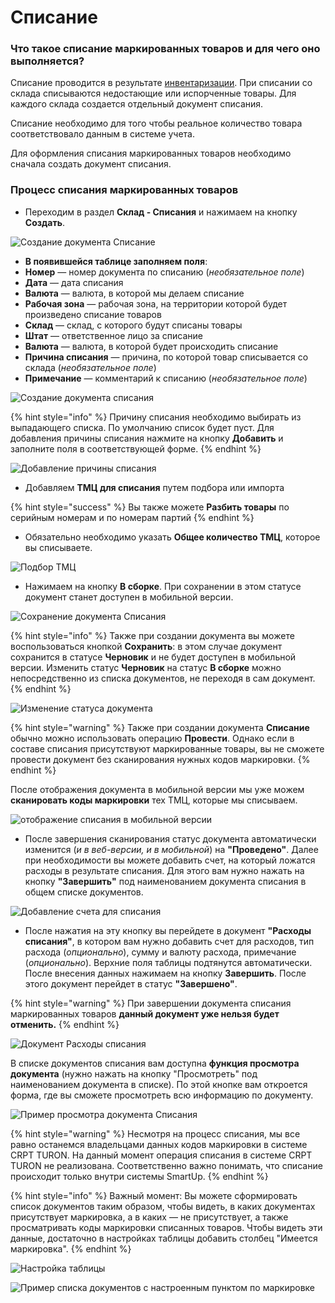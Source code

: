 # Списание

### Что такое списание маркированных товаров и для чего оно выполняется?

Списание проводится в результате [инвентаризации](broken-reference). При списании со склада списываются недостающие или испорченные товары. Для каждого склада создается отдельный документ списания.

Списание необходимо для того чтобы реальное количество товара соответствовало данным в системе учета.

Для оформления списания маркированных товаров необходимо сначала создать документ списания.

### Процесс списания маркированных товаров

* Переходим в раздел **Склад - Списания** и нажимаем на кнопку **Создать**.

![Создание документа Списание](https://storage.crisp.chat/users/helpdesk/website/29775490664f3600/izobrazhenie\_1cvkdy2.png)

* **В появившейся таблице заполняем поля**:
* **Номер** — номер документа по списанию (_необязательное поле_)
* **Дата** — дата списания
* **Валюта** — валюта, в которой мы делаем списание
* **Рабочая зона** — рабочая зона, на территории которой будет произведено списание товаров
* **Склад** — склад, с которого будут списаны товары
* **Штат** — ответственное лицо за списание
* **Валюта** — валюта, в которой будет происходить списание
* **Причина списания** — причина, по которой товар списывается со склада (_необязательное поле_)
* **Примечание** — комментарий к списанию (_необязательное поле_)

![Создание документа списания](https://storage.crisp.chat/users/helpdesk/website/29775490664f3600/izobrazhenie\_1yvpqn5.png)

{% hint style="info" %}
Причину списания необходимо выбирать из выпадающего списка. По умолчанию список будет пуст. Для добавления причины списания нажмите на кнопку **Добавить** и заполните поля в соответствующей форме.
{% endhint %}

![Добавление причины списания](https://storage.crisp.chat/users/helpdesk/website/29775490664f3600/izobrazhenie\_1ehj1xi.png)

* Добавляем **ТМЦ для списания** путем подбора или импорта

{% hint style="success" %}
&#x20;Вы также можете **Разбить товары** по серийным номерам и по номерам партий
{% endhint %}

* &#x20;Обязательно необходимо указать **Общее количество ТМЦ**, которое вы списываете.

![Подбор ТМЦ](https://storage.crisp.chat/users/helpdesk/website/29775490664f3600/izobrazhenie\_8ou00e.png)

* Нажимаем на кнопку **В сборке**. При сохранении в этом статусе документ станет доступен в мобильной версии.

![Сохранение документа Списания](https://storage.crisp.chat/users/helpdesk/website/29775490664f3600/izobrazhenie\_4ul11e.png)

{% hint style="info" %}
Также при создании документа вы можете воспользоваться кнопкой **Сохранить**: в этом случае документ сохранится в статусе **Черновик** и не будет доступен в мобильной версии. Изменить статус **Черновик** на статус **В сборке** можно непосредственно из списка документов, не переходя в сам документ.
{% endhint %}

![Изменение статуса документа](https://storage.crisp.chat/users/helpdesk/website/29775490664f3600/izobrazhenie\_a860bu.png)

{% hint style="warning" %}
Также при создании документа **Списание** обычно можно использовать операцию **Провести**. Однако если в составе списания присутствуют маркированные товары, вы не сможете провести документ без сканирования нужных кодов маркировки.
{% endhint %}

После отображения документа в мобильной версии мы уже можем **сканировать коды маркировки** тех ТМЦ, которые мы списываем.

![отображение списания в мобильной версии](https://storage.crisp.chat/users/helpdesk/website/29775490664f3600/izobrazhenie\_1m5vjs2.png)

* После завершения сканирования статус документа автоматически изменится (_и в веб-версии, и в мобильной_) на **"Проведено"**. Далее при необходимости вы можете добавить счет, на который ложатся расходы в результате списания. Для этого вам нужно нажать на кнопку **"Завершить"** под наименованием документа списания в общем списке документов.

![Добавление счета для списания](https://storage.crisp.chat/users/helpdesk/website/29775490664f3600/izobrazhenie\_1h3eo7x.png)

* После нажатия на эту кнопку вы перейдете в документ **"Расходы списания"**, в котором вам нужно добавить счет для расходов, тип расхода (_опционально_), сумму и валюту расхода, примечание (_опционально_). Верхние поля таблицы подтянутся автоматически. После внесения данных нажимаем на кнопку **Завершить**. После этого документ перейдет в статус **"Завершено"**.

{% hint style="warning" %}
При завершении документа списания маркированных товаров **данный документ уже нельзя будет отменить.**
{% endhint %}

![Документ Расходы списания](https://storage.crisp.chat/users/helpdesk/website/29775490664f3600/izobrazhenie\_12mbldu.png)

В списке документов списания вам доступна **функция просмотра документа** (нужно нажать на кнопку "Просмотреть" под наименованием документа в списке). По этой кнопке вам откроется форма, где вы сможете просмотреть всю информацию по документу.

![Пример просмотра документа Списания](https://storage.crisp.chat/users/helpdesk/website/29775490664f3600/izobrazhenie\_1jynmbw.png)

{% hint style="warning" %}
&#x20;Несмотря на процесс списания, мы все равно останемся владельцами данных кодов маркировки в системе CRPT TURON. На данный момент операция списания в системе CRPT TURON не реализована. Соответственно важно понимать, что списание происходит только внутри системы SmartUp.
{% endhint %}

{% hint style="info" %}
Важный момент: Вы можете сформировать список документов таким образом, чтобы видеть, в каких документах присутствует маркировка, а в каких — не присутствует, а также просматривать коды маркировки списанных товаров. Чтобы видеть эти данные, достаточно в настройках таблицы добавить столбец "Имеется маркировка".
{% endhint %}

![Настройка таблицы](https://storage.crisp.chat/users/helpdesk/website/29775490664f3600/izobrazhenie\_bfaf7a.png)

![Пример списка документов с настроенным пунктом по маркировке](https://storage.crisp.chat/users/helpdesk/website/29775490664f3600/izobrazhenie\_1shd4m3.png)
